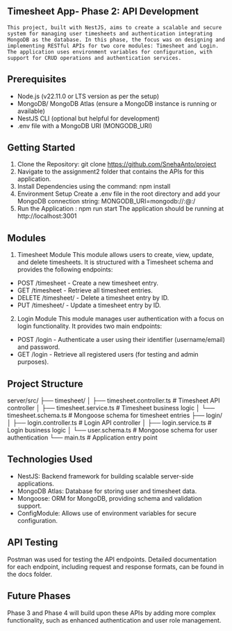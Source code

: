 ## Timesheet App- Phase 2: API Development
    This project, built with NestJS, aims to create a scalable and secure system for managing user timesheets and authentication integrating MongoDB as the database. In this phase, the focus was on designing and implementing RESTful APIs for two core modules: Timesheet and Login. The application uses environment variables for configuration, with support for CRUD operations and authentication services.

## Prerequisites
- Node.js (v22.11.0 or LTS version as per the setup)
- MongoDB/ MongoDB Atlas (ensure a MongoDB instance is running or available)
- NestJS CLI (optional but helpful for development)
- .env file with a MongoDB URI (MONGODB_URI)

## Getting Started
1. Clone the Repository: git clone https://github.com/SnehaAnto/project
2. Navigate to the assignment2 folder that contains the APIs for this application.
3. Install Dependencies using the command: npm install
4. Environment Setup
    Create a .env file in the root directory and add your MongoDB connection string:
    MONGODB_URI=mongodb://<username>:<password>@<host>:<port>/<database>
5. Run the Application : npm run start
The application should be running at http://localhost:3001

## Modules
1. Timesheet Module
This module allows users to create, view, update, and delete timesheets. It is structured with a Timesheet schema and provides the following endpoints:

- POST /timesheet - Create a new timesheet entry.
- GET /timesheet - Retrieve all timesheet entries.
- DELETE /timesheet/ - Delete a timesheet entry by ID.
- PUT /timesheet/ - Update a timesheet entry by ID.

2. Login Module
This module manages user authentication with a focus on login functionality. It provides two main endpoints:

- POST /login - Authenticate a user using their identifier (username/email) and password.
- GET /login - Retrieve all registered users (for testing and admin purposes).

## Project Structure

server/src/
├── timesheet/
│   ├── timesheet.controller.ts # Timesheet API controller
│   ├── timesheet.service.ts    # Timesheet business logic
│   └── timesheet.schema.ts     # Mongoose schema for timesheet entries
├── login/
│   ├── login.controller.ts     # Login API controller
│   ├── login.service.ts        # Login business logic
│   └── user.schema.ts          # Mongoose schema for user authentication
└── main.ts                 # Application entry point

## Technologies Used
- NestJS: Backend framework for building scalable server-side applications.
- MongoDB Atlas: Database for storing user and timesheet data.
- Mongoose: ORM for MongoDB, providing schema and validation support.
- ConfigModule: Allows use of environment variables for secure configuration.

## API Testing
Postman was used for testing the API endpoints. Detailed documentation for each endpoint, including request and response formats, can be found in the docs folder.

## Future Phases
Phase 3 and Phase 4 will build upon these APIs by adding more complex functionality, such as enhanced authentication and user role management.